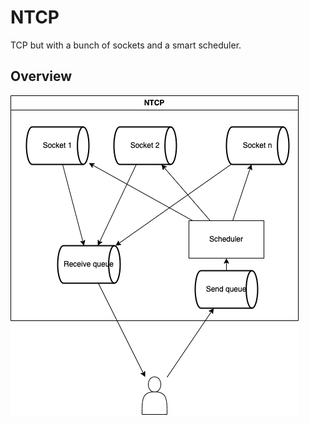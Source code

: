 # NTCP

TCP but with a bunch of sockets and a smart scheduler.

## Overview

![arch](img/arch.drawio.png)
